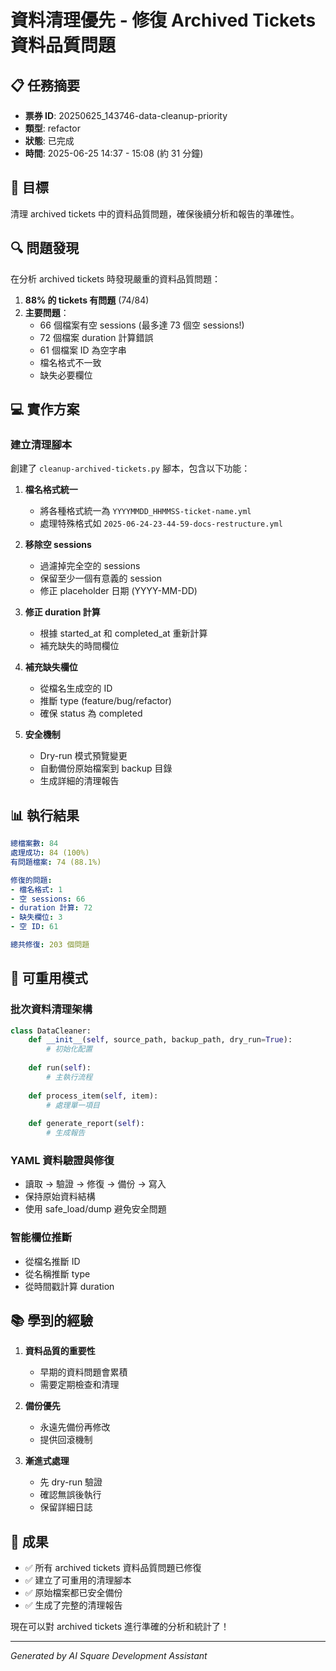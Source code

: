 # 資料清理優先 - 修復 Archived Tickets 資料品質問題

## 📋 任務摘要
- **票券 ID**: 20250625_143746-data-cleanup-priority
- **類型**: refactor
- **狀態**: 已完成
- **時間**: 2025-06-25 14:37 - 15:08 (約 31 分鐘)

## 🎯 目標
清理 archived tickets 中的資料品質問題，確保後續分析和報告的準確性。

## 🔍 問題發現

在分析 archived tickets 時發現嚴重的資料品質問題：

1. **88% 的 tickets 有問題** (74/84)
2. **主要問題**：
   - 66 個檔案有空 sessions (最多達 73 個空 sessions!)
   - 72 個檔案 duration 計算錯誤
   - 61 個檔案 ID 為空字串
   - 檔名格式不一致
   - 缺失必要欄位

## 💻 實作方案

### 建立清理腳本
創建了 `cleanup-archived-tickets.py` 腳本，包含以下功能：

1. **檔名格式統一**
   - 將各種格式統一為 `YYYYMMDD_HHMMSS-ticket-name.yml`
   - 處理特殊格式如 `2025-06-24-23-44-59-docs-restructure.yml`

2. **移除空 sessions**
   - 過濾掉完全空的 sessions
   - 保留至少一個有意義的 session
   - 修正 placeholder 日期 (YYYY-MM-DD)

3. **修正 duration 計算**
   - 根據 started_at 和 completed_at 重新計算
   - 補充缺失的時間欄位

4. **補充缺失欄位**
   - 從檔名生成空的 ID
   - 推斷 type (feature/bug/refactor)
   - 確保 status 為 completed

5. **安全機制**
   - Dry-run 模式預覽變更
   - 自動備份原始檔案到 backup 目錄
   - 生成詳細的清理報告

## 📊 執行結果

```yaml
總檔案數: 84
處理成功: 84 (100%)
有問題檔案: 74 (88.1%)

修復的問題:
- 檔名格式: 1
- 空 sessions: 66
- duration 計算: 72
- 缺失欄位: 3
- 空 ID: 61

總共修復: 203 個問題
```

## 🔄 可重用模式

### 批次資料清理架構
```python
class DataCleaner:
    def __init__(self, source_path, backup_path, dry_run=True):
        # 初始化配置
        
    def run(self):
        # 主執行流程
        
    def process_item(self, item):
        # 處理單一項目
        
    def generate_report(self):
        # 生成報告
```

### YAML 資料驗證與修復
- 讀取 → 驗證 → 修復 → 備份 → 寫入
- 保持原始資料結構
- 使用 safe_load/dump 避免安全問題

### 智能欄位推斷
- 從檔名推斷 ID
- 從名稱推斷 type
- 從時間戳計算 duration

## 📚 學到的經驗

1. **資料品質的重要性**
   - 早期的資料問題會累積
   - 需要定期檢查和清理

2. **備份優先**
   - 永遠先備份再修改
   - 提供回滾機制

3. **漸進式處理**
   - 先 dry-run 驗證
   - 確認無誤後執行
   - 保留詳細日誌

## 🎉 成果

- ✅ 所有 archived tickets 資料品質問題已修復
- ✅ 建立了可重用的清理腳本
- ✅ 原始檔案都已安全備份
- ✅ 生成了完整的清理報告

現在可以對 archived tickets 進行準確的分析和統計了！

---
*Generated by AI Square Development Assistant*
